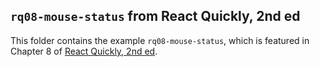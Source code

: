 ## `rq08-mouse-status` from React Quickly, 2nd ed

This folder contains the example `rq08-mouse-status`, which is featured in Chapter 8 of [React Quickly, 2nd ed](https://reactquickly.dev).
